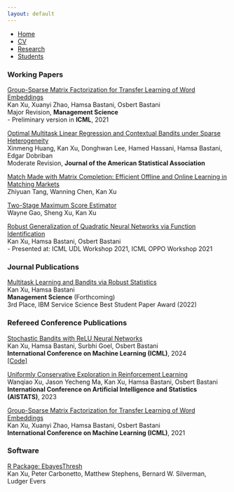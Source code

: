 ```yaml
---
layout: default
---
```


<ul class='menu'>
<li><a href="./">Home</a></li>
<li><a href="./CV.pdf">CV</a></li>
<li><a href="./research.html">Research</a></li>
<li><a href="./student.html">Students</a></li>
</ul>

<h3>Working Papers</h3>

<p><a href="./research/grouptl.pdf">Group-Sparse Matrix Factorization for Transfer Learning of Word Embeddings</a><br>
Kan Xu, Xuanyi Zhao, Hamsa Bastani, Osbert Bastani<br>
Major Revision, <b>Management Science</b><br>
- Preliminary version in <b>ICML</b>, 2021</p>

<p><a href="./research/molar.pdf">Optimal Multitask Linear Regression and
Contextual Bandits under Sparse Heterogeneity</a><br>
Xinmeng Huang, Kan Xu, Donghwan Lee, Hamed Hassani, Hamsa Bastani, Edgar Dobriban<br>
Moderate Revision, <b>Journal of the American Statistical Association</b></p>

<p><a href="./research/lrmatching.pdf">Match Made with Matrix Completion: Efficient Offline and Online Learning in Matching Markets</a><br>
Zhiyuan Tang, Wanning Chen, Kan Xu</p>

<p><a href="https://arxiv.org/abs/2009.02854v4">Two-Stage Maximum Score Estimator</a><br>
Wayne Gao, Sheng Xu, Kan Xu</p>

<p><a href="https://arxiv.org/abs/2109.10935">Robust Generalization of Quadratic Neural Networks via Function Identification</a><br>
Kan Xu, Hamsa Bastani, Osbert Bastani<br>
- Presented at: ICML UDL Workshop 2021, ICML OPPO Workshop 2021</p>

<h3>Journal Publications</h3>

<p><a href="./research/rmbandit.pdf">Multitask Learning and Bandits via Robust Statistics</a><br>
Kan Xu, Hamsa Bastani<br>
<b>Management Science</b> (Forthcoming)<br>
<span class='award'>3rd Place, IBM Service Science Best Student Paper Award (2022)</span></p>

<h3>Refereed Conference Publications</h3>

<p><a href="https://proceedings.mlr.press/v235/xu24c.html">Stochastic Bandits with ReLU Neural Networks</a><br>
Kan Xu, Hamsa Bastani, Surbhi Goel, Osbert Bastani<br>
<b>International Conference on Machine Learning (ICML)</b>, 2024<br>
<a href="https://github.com/kanxu526/ReLUBandit">[Code]</a></p> 

<p><a href="https://proceedings.mlr.press/v206/xu23j.html">Uniformly Conservative Exploration in Reinforcement Learning</a><br>
Wanqiao Xu, Jason Yecheng Ma, Kan Xu, Hamsa Bastani, Osbert Bastani<br>
<b>International Conference on Artificial Intelligence and Statistics (AISTATS)</b>, 2023</p>

<p><a href="http://proceedings.mlr.press/v139/xu21l.html">Group-Sparse Matrix Factorization for Transfer Learning of Word Embeddings</a><br>
Kan Xu, Xuanyi Zhao, Hamsa Bastani, Osbert Bastani<br>
<b>International Conference on Machine Learning (ICML)</b>, 2021</p>

<h3>Software</h3>

<p><a href="https://github.com/stephenslab/EbayesThresh">R Package: EbayesThresh</a><br>
Kan Xu, Peter Carbonetto, Matthew Stephens, Bernard W. Silverman, Ludger Evers</p>


